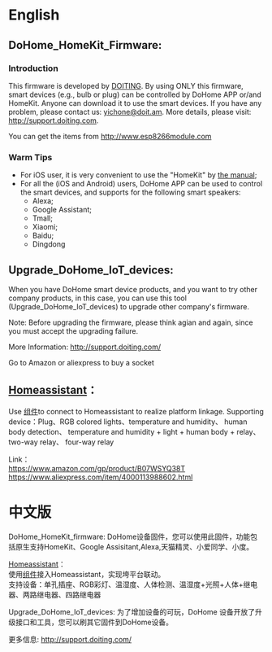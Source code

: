 
# English

## DoHome_HomeKit_Firmware:

### Introduction

This firmware is developed by [DOITING](http://doiting.com/). By using ONLY this firmware, smart devices (e.g., bulb or plug) can be controlled by DoHome APP or/and HomeKit. Anyone can download it to use the smart devices. If you have any problem, please contact us: yichone@doit.am. More details, please visit: http://support.doiting.com.

You can get the items from http://www.esp8266module.com

### Warm Tips

* For iOS user, it is very convenient to use the "HomeKit" by [the manual](http://doiting.com/); 
* For all the (iOS and Android) users, DoHome APP can be used to control the smart devices, and supports for the following smart speakers:
  * Alexa;
  * Google Assistant;
  * Tmall;
  * Xiaomi;
  * Baidu;
  * Dingdong
 
## Upgrade_DoHome_IoT_devices: 
When you have DoHome smart device products, and you want to try other company products, in this case, you can use this tool (Upgrade_DoHome_IoT_devices) to upgrade other company's firmware.

Note: Before upgrading the firmware, please think agian and again, since you must accept the upgrading failure.

More Information: http://support.doiting.com/

Go to Amazon or aliexpress to buy a socket

## [Homeassistant](https://www.hachina.io/)：  
Use [组件](./DoHome_HassAssistant_Component)to connect to Homeassistant to realize platform linkage. 
Supporting device：Plug、RGB colored lights、temperature and humidity、 human body detection、 temperature and humidity + light + human body + relay、 two-way relay、 four-way relay

Link：<br>
https://www.amazon.com/gp/product/B07WSYQ38T<br>
https://www.aliexpress.com/item/4000113988602.html

# 中文版
DoHome_HomeKit_firmware: 
DoHome设备固件，您可以使用此固件，功能包括原生支持HomeKit、Google Assisitant,Alexa,天猫精灵、小爱同学、小度。

[Homeassistant](https://www.hachina.io/)：  
使用[组件](./DoHome_HassAssistant_Component)接入Homeassistant，实现垮平台联动。    
支持设备：单孔插座、RGB彩灯、温湿度、人体检测、温湿度+光照+人体+继电器、两路继电器、四路继电器

Upgrade_DoHome_IoT_devices: 
为了增加设备的可玩，DoHome 设备开放了升级接口和工具，您可以刷其它固件到DoHome设备。

更多信息: http://support.doiting.com/
